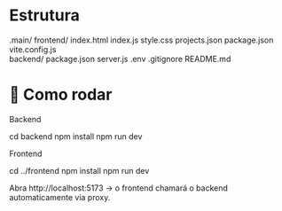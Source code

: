 
# Estrutura
.main/
  frontend/
    index.html
    index.js
    style.css
    projects.json
    package.json
    vite.config.js  
  backend/
    package.json
    server.js
    .env
  .gitignore
README.md

# 🚀 Como rodar

Backend

cd backend
npm install
npm run dev


Frontend

cd ../frontend
npm install
npm run dev


Abra http://localhost:5173
 → o frontend chamará o backend automaticamente via proxy.